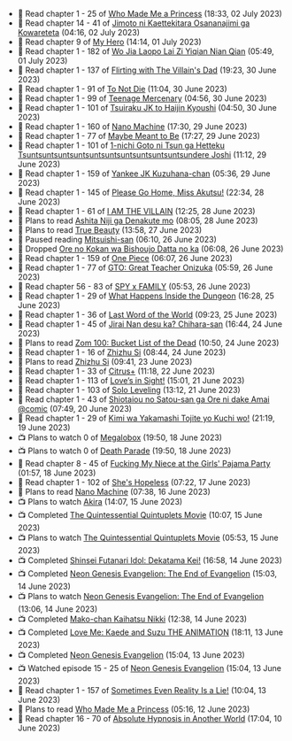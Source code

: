 <!-- ANILIST_ACTIVITY:start -->

-   📖 Read chapter 1 - 25 of [Who Made Me a Princess](https://anilist.co/manga/107521) (18:33, 02 July 2023)
-   📖 Read chapter 14 - 41 of [Jimoto ni Kaettekitara Osananajimi ga Kowareteta](https://anilist.co/manga/150890) (04:16, 02 July 2023)
-   📖 Read chapter 9 of [My Hero](https://anilist.co/manga/165423) (14:14, 01 July 2023)
-   📖 Read chapter 1 - 182 of [Wo Jia Laopo Lai Zi Yiqian Nian Qian](https://anilist.co/manga/146267) (05:49, 01 July 2023)
-   📖 Read chapter 1 - 137 of [Flirting with The Villain's Dad](https://anilist.co/manga/117581) (19:23, 30 June 2023)
-   📖 Read chapter 1 - 91 of [To Not Die](https://anilist.co/manga/136099) (11:04, 30 June 2023)
-   📖 Read chapter 1 - 99 of [Teenage Mercenary](https://anilist.co/manga/126297) (04:56, 30 June 2023)
-   📖 Read chapter 1 - 101 of [Tsuiraku JK to Haijin Kyoushi](https://anilist.co/manga/99737) (04:50, 30 June 2023)
-   📖 Read chapter 1 - 160 of [Nano Machine](https://anilist.co/manga/120980) (17:30, 29 June 2023)
-   📖 Read chapter 1 - 77 of [Maybe Meant to Be](https://anilist.co/manga/146139) (17:27, 29 June 2023)
-   📖 Read chapter 1 - 101 of [1-nichi Goto ni Tsun ga Hetteku Tsuntsuntsuntsuntsuntsuntsuntsuntsuntsuntsundere Joshi](https://anilist.co/manga/152855) (11:12, 29 June 2023)
-   📖 Read chapter 1 - 159 of [Yankee JK Kuzuhana-chan](https://anilist.co/manga/116822) (05:36, 29 June 2023)
-   📖 Read chapter 1 - 145 of [Please Go Home, Miss Akutsu!](https://anilist.co/manga/113501) (22:34, 28 June 2023)
-   📖 Read chapter 1 - 61 of [I AM THE VILLAIN](https://anilist.co/manga/145498) (12:25, 28 June 2023)
-   📖 Plans to read [Ashita Niji ga Denakute mo](https://anilist.co/manga/130983) (08:05, 28 June 2023)
-   📖 Plans to read [True Beauty](https://anilist.co/manga/103995) (13:58, 27 June 2023)
-   📖 Paused reading [Mitsuishi-san](https://anilist.co/manga/126488) (06:10, 26 June 2023)
-   📖 Dropped [Ore no Kokan wa Bishoujo Datta no ka](https://anilist.co/manga/147902) (06:08, 26 June 2023)
-   📖 Read chapter 1 - 159 of [One Piece](https://anilist.co/manga/30013) (06:07, 26 June 2023)
-   📖 Read chapter 1 - 77 of [GTO: Great Teacher Onizuka](https://anilist.co/manga/30336) (05:59, 26 June 2023)
-   📖 Read chapter 56 - 83 of [SPY x FAMILY](https://anilist.co/manga/108556) (05:53, 26 June 2023)
-   📖 Read chapter 1 - 29 of [What Happens Inside the Dungeon](https://anilist.co/manga/117728) (16:28, 25 June 2023)
-   📖 Read chapter 1 - 36 of [Last Word of the World](https://anilist.co/manga/120692) (09:23, 25 June 2023)
-   📖 Read chapter 1 - 45 of [Jirai Nan desu ka? Chihara-san](https://anilist.co/manga/137714) (16:44, 24 June 2023)
-   📖 Plans to read [Zom 100: Bucket List of the Dead](https://anilist.co/manga/104660) (10:50, 24 June 2023)
-   📖 Read chapter 1 - 16 of [Zhizhu Si](https://anilist.co/manga/161716) (08:44, 24 June 2023)
-   📖 Plans to read [Zhizhu Si](https://anilist.co/manga/161716) (09:41, 23 June 2023)
-   📖 Read chapter 1 - 33 of [Citrus+](https://anilist.co/manga/103884) (11:18, 22 June 2023)
-   📖 Read chapter 1 - 113 of [Love’s in Sight!](https://anilist.co/manga/107445) (15:01, 21 June 2023)
-   📖 Read chapter 1 - 103 of [Solo Leveling](https://anilist.co/manga/105398) (13:12, 21 June 2023)
-   📖 Read chapter 1 - 43 of [Shiotaiou no Satou-san ga Ore ni dake Amai @comic](https://anilist.co/manga/123130) (07:49, 20 June 2023)
-   📖 Read chapter 1 - 29 of [Kimi wa Yakamashi Tojite yo Kuchi wo!](https://anilist.co/manga/149337) (21:19, 19 June 2023)
-   📺 Plans to watch 0 of [Megalobox](https://anilist.co/anime/100298) (19:50, 18 June 2023)
-   📺 Plans to watch 0 of [Death Parade](https://anilist.co/anime/20931) (19:50, 18 June 2023)
-   📖 Read chapter 8 - 45 of [Fucking My Niece at the Girls' Pajama Party](https://anilist.co/manga/128678) (01:57, 18 June 2023)
-   📖 Read chapter 1 - 102 of [She's Hopeless](https://anilist.co/manga/126944) (07:22, 17 June 2023)
-   📖 Plans to read [Nano Machine](https://anilist.co/manga/120980) (07:38, 16 June 2023)
-   📺 Plans to watch [Akira](https://anilist.co/anime/47) (14:07, 15 June 2023)
-   📺 Completed [The Quintessential Quintuplets Movie](https://anilist.co/anime/131520) (10:07, 15 June 2023)
-   📺 Plans to watch [The Quintessential Quintuplets Movie](https://anilist.co/anime/131520) (05:53, 15 June 2023)
-   📺 Completed [Shinsei Futanari Idol: Dekatama Kei!](https://anilist.co/anime/21582) (16:58, 14 June 2023)
-   📺 Completed [Neon Genesis Evangelion: The End of Evangelion](https://anilist.co/anime/32) (15:03, 14 June 2023)
-   📺 Plans to watch [Neon Genesis Evangelion: The End of Evangelion](https://anilist.co/anime/32) (13:06, 14 June 2023)
-   📺 Completed [Mako-chan Kaihatsu Nikki](https://anilist.co/anime/130692) (12:38, 14 June 2023)
-   📺 Completed [Love Me: Kaede and Suzu THE ANIMATION](https://anilist.co/anime/135513) (18:11, 13 June 2023)
-   📺 Completed [Neon Genesis Evangelion](https://anilist.co/anime/30) (15:04, 13 June 2023)
-   📺 Watched episode 15 - 25 of [Neon Genesis Evangelion](https://anilist.co/anime/30) (15:04, 13 June 2023)
-   📖 Read chapter 1 - 157 of [Sometimes Even Reality Is a Lie!](https://anilist.co/manga/113076) (10:04, 13 June 2023)
-   📖 Plans to read [Who Made Me a Princess](https://anilist.co/manga/107521) (05:16, 12 June 2023)
-   📖 Read chapter 16 - 70 of [Absolute Hypnosis in Another World](https://anilist.co/manga/145575) (17:04, 10 June 2023)

<!-- ANILIST_ACTIVITY:end -->
